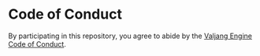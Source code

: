 # Code of Conduct

By participating in this repository, you agree to abide by the
[Valjang Engine Code of Conduct](http://Valjang.fr/code-of-conduct).
